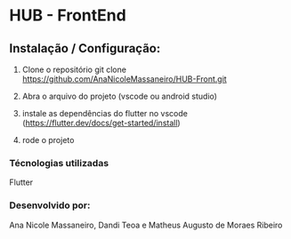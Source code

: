 # HUB - FrontEnd

## Instalação / Configuração:

1) Clone o repositório 
git clone https://github.com/AnaNicoleMassaneiro/HUB-Front.git

2) Abra o arquivo do projeto (vscode ou android studio)

3) instale as dependências do flutter no vscode (https://flutter.dev/docs/get-started/install)

4) rode o projeto 

### Técnologias utilizadas
Flutter

### Desenvolvido por:
Ana Nicole Massaneiro, Dandi Teoa e Matheus Augusto de Moraes Ribeiro
